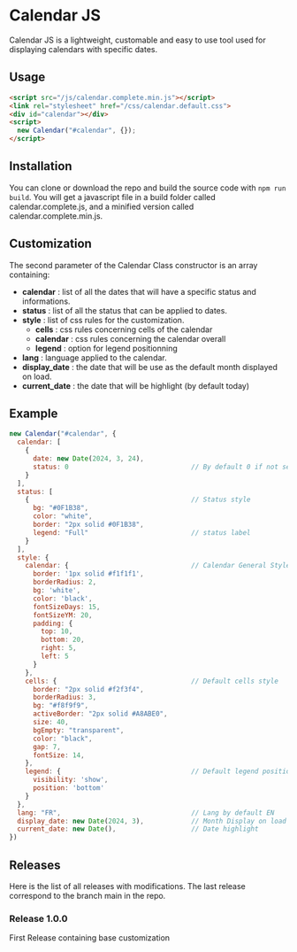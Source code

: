 <h1 algn="center">Calendar JS</h1>
Calendar JS is a lightweight, customable and easy to use tool used for displaying calendars with specific dates.

## Usage
```html
<script src="/js/calendar.complete.min.js"></script>
<link rel="stylesheet" href="/css/calendar.default.css">
<div id="calendar"></div>
<script>
  new Calendar("#calendar", {});
</script> 
```

## Installation

You can clone or download the repo and build the source code with <code>npm run build</code>. You will get a javascript file in a build folder called calendar.complete.js, and a minified version called calendar.complete.min.js.

## Customization

The second parameter of the Calendar Class constructor is an array containing:
- **calendar** : list of all the dates that will have a specific status and informations.
- **status** : list of all the status that can be applied to dates.
- **style** : list of css rules for the customization.
  + **cells** : css rules concerning cells of the calendar
  + **calendar** : css rules concerning the calendar overall
  + **legend** : option for legend positionning
- **lang** : language applied to the calendar.
- **display_date** : the date that will be use as the default month displayed on load.
- **current_date** : the date that will be highlight (by default today)

## Example
```javascript
new Calendar("#calendar", {
  calendar: [
    {
      date: new Date(2024, 3, 24),            
      status: 0                               // By default 0 if not set
    }
  ],
  status: [
    {                                         // Status style
      bg: "#0F1B38",
      color: "white",
      border: "2px solid #0F1B38",
      legend: "Full"                          // status label 
    }
  ],
  style: {
    calendar: {                               // Calendar General Style
      border: '1px solid #f1f1f1',
      borderRadius: 2,
      bg: 'white',
      color: 'black',
      fontSizeDays: 15,
      fontSizeYM: 20,
      padding: {
        top: 10,
        bottom: 20,
        right: 5,
        left: 5
      }
    },
    cells: {                                  // Default cells style
      border: "2px solid #f2f3f4",
      borderRadius: 3,
      bg: "#f8f9f9",
      activeBorder: "2px solid #A8ABE0",
      size: 40,
      bgEmpty: "transparent",
      color: "black",
      gap: 7,
      fontSize: 14,
    },
    legend: {                                 // Default legend positionning
      visibility: 'show',
      position: 'bottom'
    }
  },
  lang: "FR",                                 // Lang by default EN
  display_date: new Date(2024, 3),            // Month Display on load
  current_date: new Date(),                   // Date highlight
})
```

## Releases

Here is the list of all releases with modifications. The last release correspond to the branch main in the repo.

### Release 1.0.0

First Release containing base customization

